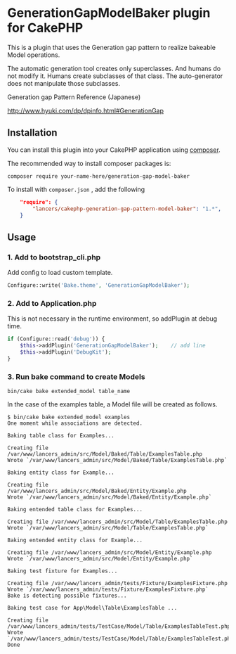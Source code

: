 # GenerationGapModelBaker plugin for CakePHP
This is a plugin that uses the Generation gap pattern to realize bakeable Model operations.

The automatic generation tool creates only superclasses. And humans do not modify it. Humans create subclasses of that class. The auto-generator does not manipulate those subclasses.

Generation gap Pattern Reference (Japanese)

http://www.hyuki.com/dp/dpinfo.html#GenerationGap

## Installation

You can install this plugin into your CakePHP application using [composer](https://getcomposer.org).

The recommended way to install composer packages is:

```
composer require your-name-here/generation-gap-model-baker
```

To install with `composer.json` , add the following

```json
    "require": {
        "lancers/cakephp-generation-gap-pattern-model-baker": "1.*",
    }
```

## Usage

### 1. Add to bootstrap_cli.php

Add config to load custom template.

```php
Configure::write('Bake.theme', 'GenerationGapModelBaker');
```

### 2. Add to Application.php

This is not necessary in the runtime environment, so addPlugin at debug time.

```php
if (Configure::read('debug')) {
    $this->addPlugin('GenerationGapModelBaker');    // add line
    $this->addPlugin('DebugKit');
}
```

### 3. Run bake command to create Models

```
bin/cake bake extended_model table_name
```

In the case of the examples table, a Model file will be created as follows.

```
$ bin/cake bake extended_model examples 
One moment while associations are detected.

Baking table class for Examples...

Creating file /var/www/lancers_admin/src/Model/Baked/Table/ExamplesTable.php
Wrote `/var/www/lancers_admin/src/Model/Baked/Table/ExamplesTable.php`

Baking entity class for Example...

Creating file /var/www/lancers_admin/src/Model/Baked/Entity/Example.php
Wrote `/var/www/lancers_admin/src/Model/Baked/Entity/Example.php`

Baking entended table class for Examples...

Creating file /var/www/lancers_admin/src/Model/Table/ExamplesTable.php
Wrote `/var/www/lancers_admin/src/Model/Table/ExamplesTable.php`

Baking entended entity class for Example...

Creating file /var/www/lancers_admin/src/Model/Entity/Example.php
Wrote `/var/www/lancers_admin/src/Model/Entity/Example.php`

Baking test fixture for Examples...

Creating file /var/www/lancers_admin/tests/Fixture/ExamplesFixture.php
Wrote `/var/www/lancers_admin/tests/Fixture/ExamplesFixture.php`
Bake is detecting possible fixtures...

Baking test case for App\Model\Table\ExamplesTable ...

Creating file /var/www/lancers_admin/tests/TestCase/Model/Table/ExamplesTableTest.php
Wrote `/var/www/lancers_admin/tests/TestCase/Model/Table/ExamplesTableTest.php`
Done
```